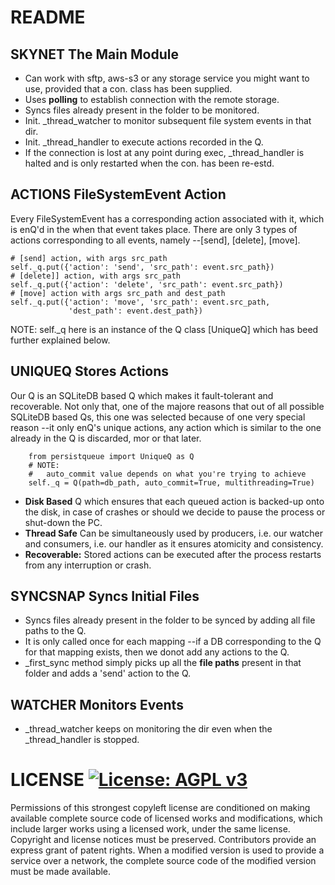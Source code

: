# README

## SKYNET The Main Module

+ Can work with sftp, aws-s3 or any storage service you might want to use, provided that a
  con. class has been supplied. 
+ Uses **polling** to establish connection with the remote storage.
+ Syncs files already present in the folder to be monitored.
+ Init. _thread_watcher to monitor subsequent file system events in that dir.
+ Init. _thread_handler to execute actions recorded in the Q.
+ If the connection is lost at any point during exec, _thread_handler is halted and is only
  restarted when the con. has been re-estd.

## ACTIONS FileSystemEvent Action

Every FileSystemEvent has a corresponding action associated with it, which is enQ'd in the
when that event takes place. There are only 3 types of actions corresponding to all events,
namely --[send], [delete], [move].

    # [send] action, with args src_path
    self._q.put({'action': 'send', 'src_path': event.src_path})
    # [delete]] action, with args src_path
    self._q.put({'action': 'delete', 'src_path': event.src_path})
    # [move] action with args src_path and dest_path
    self._q.put({'action': 'move', 'src_path': event.src_path,
                 'dest_path': event.dest_path})

NOTE: self._q here is an instance of the Q class [UniqueQ] which has beed further explained
below.

## UNIQUEQ Stores Actions

Our Q is an SQLiteDB based Q which makes it fault-tolerant and recoverable. Not only that, one of
the majore reasons that out of all possible SQLiteDB based Qs, this one was selected because of one
very special reason --it only enQ's unique actions, any action which is similar to the one already
in the Q is discarded, mor or that later.

        from persistqueue import UniqueQ as Q
        # NOTE:
        #   auto_commit value depends on what you're trying to achieve
        self._q = Q(path=db_path, auto_commit=True, multithreading=True)
        

 + **Disk Based** Q which ensures that each queued action is backed-up onto the disk,
   in case of crashes or should we decide to pause the process or shut-down the PC.
 + **Thread Safe** Can be simultaneously used by producers, i.e. our watcher and consumers,
   i.e. our handler as it ensures atomicity and consistency.
 + **Recoverable:** Stored actions can be executed after the process restarts from any
   interruption or crash.

## SYNCSNAP Syncs Initial Files

+ Syncs files already present in the folder to be synced by adding all file paths to the Q.
+ It is only called once for each mapping --if a DB corresponding to the Q for that mapping
  exists, then we donot add any actions to the Q.
+ _first_sync method simply picks up all the **file paths** present in that folder and
  adds a 'send' action to the Q.


## WATCHER Monitors Events

+ _thread_watcher keeps on monitoring the dir even when the _thread_handler is stopped.




# LICENSE [![License: AGPL v3](https://img.shields.io/badge/License-AGPL%20v3-blue.svg)](https://www.gnu.org/licenses/agpl-3.0)

Permissions of this strongest copyleft license are conditioned on making available complete
source code of licensed works and modifications, which include larger works using a
licensed work, under the same license. Copyright and license notices must be preserved.
Contributors provide an express grant of patent rights. When a modified version is used to
provide a service over a network, the complete source code of the modified version must be
made available.